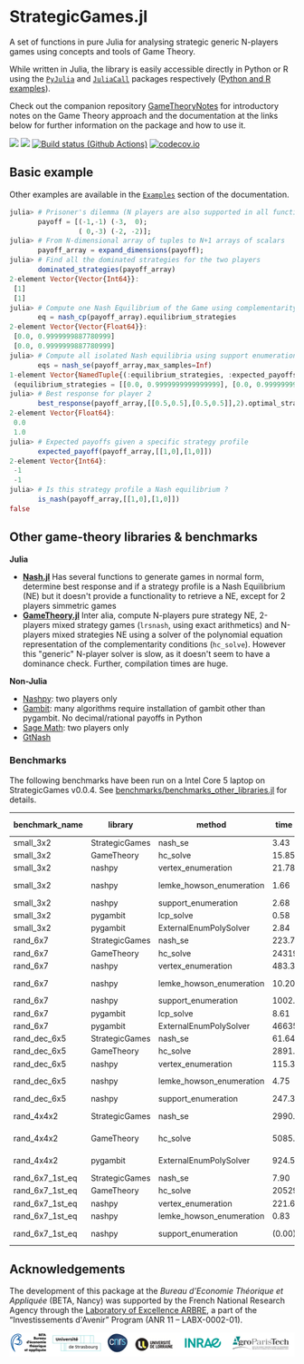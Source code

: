 # StrategicGames.jl

A set of functions in pure Julia for analysing strategic generic N-players games using concepts and tools of Game Theory.

While written in Julia, the library is easily accessible directly in Python or R using the [`PyJulia`](https://github.com/JuliaPy/pyjulia) and [`JuliaCall`](https://github.com/Non-Contradiction/JuliaCall) packages respectively ([Python and R examples](https://sylvaticus.github.io/StrategicGames.jl/dev/using_other_languages.html#using_other_languages)).

Check out the companion repository [GameTheoryNotes](https://github.com/sylvaticus/GameTheoryNotes) for introductory notes on the Game Theory approach and the documentation at the links below for further information on the package and how to use it.

[![](https://img.shields.io/badge/docs-stable-blue.svg)](https://sylvaticus.github.io/StrategicGames.jl/stable)
[![](https://img.shields.io/badge/docs-dev-blue.svg)](https://sylvaticus.github.io/StrategicGames.jl/dev)
[![Build status (Github Actions)](https://github.com/sylvaticus/StrategicGames.jl/workflows/CI/badge.svg)](https://github.com/sylvaticus/StrategicGames.jl/actions)
[![codecov.io](http://codecov.io/github/sylvaticus/StrategicGames.jl/coverage.svg?branch=main)](http://codecov.io/github/sylvaticus/StrategicGames.jl?branch=main)


## Basic example

Other examples are available in the [`Examples`](https://sylvaticus.github.io/StrategicGames.jl/dev/#examples) section of the documentation.

```julia
julia> # Prisoner's dilemma (N players are also supported in all functions)
       payoff = [(-1,-1) (-3,  0);
                 ( 0,-3) (-2, -2)];
julia> # From N-dimensional array of tuples to N+1 arrays of scalars    
       payoff_array = expand_dimensions(payoff);
julia> # Find all the dominated strategies for the two players
       dominated_strategies(payoff_array)
2-element Vector{Vector{Int64}}:
 [1]
 [1]
julia> # Compute one Nash Equilibrium of the Game using complementarity formulation
       eq = nash_cp(payoff_array).equilibrium_strategies
2-element Vector{Vector{Float64}}:
 [0.0, 0.9999999887780999]
 [0.0, 0.9999999887780999]
julia> # Compute all isolated Nash equilibria using support enumeration
       eqs = nash_se(payoff_array,max_samples=Inf)
1-element Vector{NamedTuple{(:equilibrium_strategies, :expected_payoffs, :supports), Tuple{Vector{Vector{Float64}}, Vector{Float64}, Vector{Vector{Int64}}}}}:
 (equilibrium_strategies = [[0.0, 0.9999999999999999], [0.0, 0.9999999999999999]], expected_payoffs = [-1.9999999999999678, -1.9999999999999678], supports = [[2], [2]])
julia> # Best response for player 2
       best_response(payoff_array,[[0.5,0.5],[0.5,0.5]],2).optimal_strategy
2-element Vector{Float64}:
 0.0
 1.0
julia> # Expected payoffs given a specific strategy profile
       expected_payoff(payoff_array,[[1,0],[1,0]])
2-element Vector{Int64}:
 -1
 -1
julia> # Is this strategy profile a Nash equilibrium ?
       is_nash(payoff_array,[[1,0],[1,0]]) 
false
```

## Other game-theory libraries & benchmarks

**Julia**
 - **[Nash.jl](https://github.com/KrainskiL/Nash.jl)** Has several functions to generate games in normal form, determine best response and if a strategy profile is a Nash Equilibrium (NE) but it doesn't provide a functionality to retrieve a NE, except for 2 players simmetric games
 - **[GameTheory.jl](https://github.com/QuantEcon/GameTheory.jl)** Inter alia, compute N-players pure strategy NE, 2-players mixed strategy games (`lrsnash`, using exact arithmetics) and N-players mixed strategies NE using a solver of the polynomial equation representation of the complementarity conditions (`hc_solve`). However this "generic" N-player solver is slow, as it doesn't seem to have a dominance check. Further, compilation times are huge.

**Non-Julia**
 - [Nashpy](https://github.com/drvinceknight/Nashpy): two players only
 - [Gambit](http://www.gambit-project.org/): many algorithms require installation of gambit other than pygambit. No decimal/rational payoffs in Python
 - [Sage Math](https://doc.sagemath.org/html/en/reference/game_theory/sage/game_theory/normal_form_game.html): two players only
 - [GtNash](https://forgemia.inra.fr/game-theory-tools-group/gtnash/-/tree/main/)

### Benchmarks
The following benchmarks have been run on a Intel Core 5 laptop on StrategicGames v0.0.4.
See [benchmarks/benchmarks_other_libraries.jl](/benchmarks/benchmarks_other_libraries.jl) for details.

| benchmark_name | library | method | time (ms) | memory (MB) | alloc | n eqs | notes |
| ----- | ----- | ----- | ----- | ----- | ----- | ----- | ----- |
| small_3x2 | StrategicGames | nash_se | 3.43 | 0.55 | 17694 | 3 |  |
| small_3x2 | GameTheory | hc_solve | 15.85 | 2.73 | 38255 | 3 |  |
| small_3x2 | nashpy | vertex_enumeration | 21.78 |  |  | 3 |  |
| small_3x2 | nashpy | lemke_howson_enumeration | 1.66 |  |  | 5 | repeated results |
| small_3x2 | nashpy | support_enumeration | 2.68 |  |  | 3 |  |
| small_3x2 | pygambit | lcp_solve | 0.58 |  |  | 3 |  |
| small_3x2 | pygambit | ExternalEnumPolySolver | 2.84 |  |  | 3 |  |
| rand_6x7 | StrategicGames | nash_se | 223.78 | 346.44 | 7113996 | 1 |  |
| rand_6x7 | GameTheory | hc_solve | 24319.04 | 219.29 | 6639449 | 1 |  |
| rand_6x7 | nashpy | vertex_enumeration | 483.39 |  |  | 1 |  |
| rand_6x7 | nashpy | lemke_howson_enumeration | 10.20 |  |  | 13 | repeated results |
| rand_6x7 | nashpy | support_enumeration | 1002.63 |  |  | 0 |  |
| rand_6x7 | pygambit | lcp_solve | 8.61 |  |  | 1 |  |
| rand_6x7 | pygambit | ExternalEnumPolySolver | 466356.13 |  |  | 1 |  |
| rand_dec_6x5 | StrategicGames | nash_se | 61.64 | 61.19 | 1383871 | 3 |  |
| rand_dec_6x5 | GameTheory | hc_solve | 2891.12 | 12.38 | 129350 | 3 |  |
| rand_dec_6x5 | nashpy | vertex_enumeration | 115.39 |  |  | 3 |  |
| rand_dec_6x5 | nashpy | lemke_howson_enumeration | 4.75 |  |  | 11 | repeated results |
| rand_dec_6x5 | nashpy | support_enumeration | 247.32 |  |  | 3 |  |
| rand_4x4x2 | StrategicGames | nash_se | 2990.28 | 68.61 | 1243570 | 7 | 1 eq repeated |
| rand_4x4x2 | GameTheory | hc_solve | 5085.48 | 14.03 | 163760 | 4 | 2 eq missing |
| rand_4x4x2 | pygambit | ExternalEnumPolySolver | 924.56 |  |  | 5 | 1 eq missed |
| rand_6x7_1st_eq | StrategicGames | nash_se | 7.90 | 3.70 | 81730 | 1 |  |
| rand_6x7_1st_eq | GameTheory | hc_solve | 20529.34 | 193.50 | 5212846 | 1 |  |
| rand_6x7_1st_eq | nashpy | vertex_enumeration | 221.68 |  |  | 1 |  |
| rand_6x7_1st_eq | nashpy | lemke_howson_enumeration | 0.83 |  |  | 1 |  |
| rand_6x7_1st_eq | nashpy | support_enumeration | (0.00) |  |  | 0 | no eq reported |

## Acknowledgements

The development of this package at the _Bureau d'Economie Théorique et Appliquée_ (BETA, Nancy) was supported by the French National Research Agency through the [Laboratory of Excellence ARBRE](http://mycor.nancy.inra.fr/ARBRE/), a part of the “Investissements d'Avenir” Program (ANR 11 – LABX-0002-01).

[![BLogos](assets/logos_betaumr.png)](hhttp://www.beta-umr7522.fr/)
